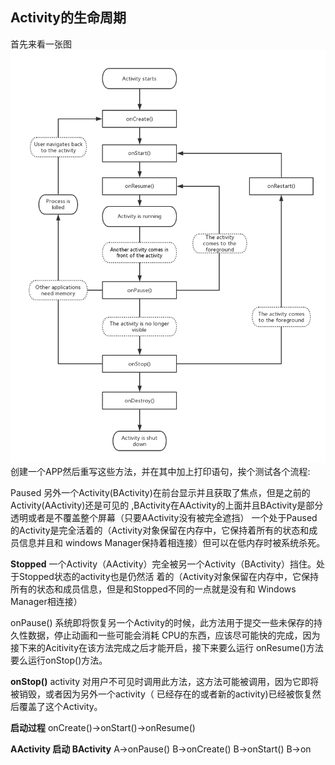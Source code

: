 ## Activity的生命周期
首先来看一张图
![Activity](images/activityLife.png "Activity 的生命周期")
创建一个APP然后重写这些方法，并在其中加上打印语句，挨个测试各个流程:

Paused
另外一个Activity(BActivity)在前台显示并且获取了焦点，但是之前的Activity(AActivity)还是可见的
,BActivity在AActivity的上面并且BActivity是部分透明或者是不覆盖整个屏幕（只要AActivity没有被完全遮挡）
一个处于Paused的Activity是完全活着的（Activity对象保留在内存中，它保持着所有的状态和成员信息并且和
windows Manager保持着相连接）但可以在低内存时被系统杀死。

**Stopped**
一个Activity（AActivity）完全被另一个Activity（BActivity）挡住。处于Stopped状态的activity也是仍然活
着的（Activity对象保留在内存中，它保持所有的状态和成员信息，但是和Stopped不同的一点就是没有和
Windows Manager相连接）

onPause()
  系统即将恢复另一个Activity的时候，此方法用于提交一些未保存的持久性数据，停止动画和一些可能会消耗
  CPU的东西，应该尽可能快的完成，因为接下来的Acitivity在该方法完成之后才能开启，接下来要么运行
  onResume()方法要么运行onStop()方法。

**onStop()**
  activity 对用户不可见时调用此方法，这方法可能被调用，因为它即将被销毁，或者因为另外一个activity（
  已经存在的或者新的activity)已经被恢复然后覆盖了这个Activity。
  


**启动过程**
onCreate()-\>onStart()-\>onResume()

**AActivity 启动 BActivity**
A-\>onPause()
B-\>onCreate()
B-\>onStart()
B-\>on
